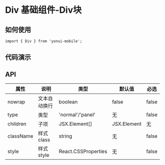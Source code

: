 # Div 基础组件-Div块
## 如何使用

```
import { Div } from 'yonui-mobile';

```

## 代码演示


## API

属性 | 说明 | 类型 | 默认值 | 必选
----|-----|------|------|------
nowrap | 文本自动换行 | boolean | false | false
type | 类型 | 'normal'/'panel' | 无 | false
children | 子项 | JSX.Element[] | JSX.Element | 无 | false
className | 样式class | string | 无 | false
style | 样式style | React.CSSProperties | 无 | false
